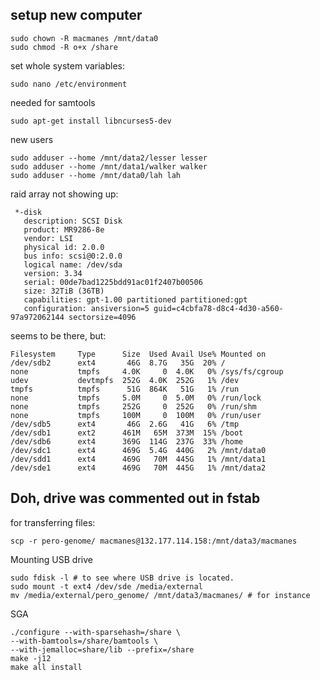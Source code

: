 setup new computer
--

	sudo chown -R macmanes /mnt/data0
	sudo chmod -R o+x /share
	
set whole system variables:

	sudo nano /etc/environment
	
needed for samtools
	
	sudo apt-get install libncurses5-dev
	
new users

	sudo adduser --home /mnt/data2/lesser lesser
	sudo adduser --home /mnt/data1/walker walker
	sudo adduser --home /mnt/data0/lah lah
	
raid array not showing up:

	 *-disk
       description: SCSI Disk
       product: MR9286-8e
       vendor: LSI
       physical id: 2.0.0
       bus info: scsi@0:2.0.0
       logical name: /dev/sda
       version: 3.34
       serial: 00de7bad1225bdd91ac01f2407b00506
       size: 32TiB (36TB)
       capabilities: gpt-1.00 partitioned partitioned:gpt
       configuration: ansiversion=5 guid=c4cbfa78-d8c4-4d30-a560-97a972062144 sectorsize=4096
       
seems to be there, but:

	Filesystem     Type      Size  Used Avail Use% Mounted on
	/dev/sdb2      ext4       46G  8.7G   35G  20% /
	none           tmpfs     4.0K     0  4.0K   0% /sys/fs/cgroup
	udev           devtmpfs  252G  4.0K  252G   1% /dev
	tmpfs          tmpfs      51G  864K   51G   1% /run
	none           tmpfs     5.0M     0  5.0M   0% /run/lock
	none           tmpfs     252G     0  252G   0% /run/shm
	none           tmpfs     100M     0  100M   0% /run/user
	/dev/sdb5      ext4       46G  2.6G   41G   6% /tmp
	/dev/sdb1      ext2      461M   65M  373M  15% /boot
	/dev/sdb6      ext4      369G  114G  237G  33% /home
	/dev/sdc1      ext4      469G  5.4G  440G   2% /mnt/data0
	/dev/sdd1      ext4      469G   70M  445G   1% /mnt/data1
	/dev/sde1      ext4      469G   70M  445G   1% /mnt/data2
	
Doh, drive was commented out in fstab
--

for transferring files:

	scp -r pero-genome/ macmanes@132.177.114.158:/mnt/data3/macmanes
	
Mounting USB drive
	
	sudo fdisk -l # to see where USB drive is located.
	sudo mount -t ext4 /dev/sde /media/external
	mv /media/external/pero_genome/ /mnt/data3/macmanes/ # for instance
	

SGA

	./configure --with-sparsehash=/share \
	--with-bamtools=/share/bamtools \
	--with-jemalloc=share/lib --prefix=/share
	make -j12
	make all install